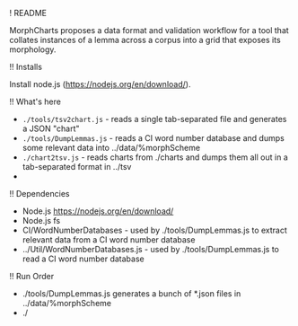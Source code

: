 ! README

MorphCharts proposes a data format and validation workflow for a tool that collates instances of a lemma across a corpus into a grid that exposes its morphology.

!! Installs

Install node.js (https://nodejs.org/en/download/).

!! What's here

* `./tools/tsv2chart.js` - reads a single tab-separated file and generates a JSON "chart"
* `./tools/DumpLemmas.js` - reads a CI word number database and dumps some relevant data into ../data/%morphScheme
* `./chart2tsv.js` - reads charts from ./charts and dumps them all out in a tab-separated format in ../tsv
* 

!! Dependencies

- Node.js <https://nodejs.org/en/download/>
- Node.js fs 
- CI/WordNumberDatabases - used by ./tools/DumpLemmas.js to extract relevant data from a CI word number database
- ../Util/WordNumberDatabases.js - used by ./tools/DumpLemmas.js to read a CI word number database

!! Run Order

- ./tools/DumpLemmas.js generates a bunch of *.json files in ../data/%morphScheme
- ./